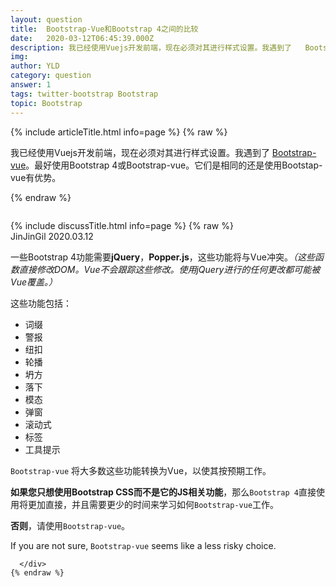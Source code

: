 ```yaml
---
layout: question
title:  Bootstrap-Vue和Bootstrap 4之间的比较
date:   2020-03-12T06:45:39.000Z
description: 我已经使用Vuejs开发前端，现在必须对其进行样式设置。我遇到了   Bootstrap-vue。最好使用Bootstrap 4或Bootstrap-vu...
img: 
author: YLD
category: question
answer: 1
tags: twitter-bootstrap Bootstrap
topic: Bootstrap
---
```

<div class="article-root">
  <div class="article">
    {% include articleTitle.html info=page %}
    {% raw %}
    <div class="article-content"><p><font style="vertical-align: inherit;"><font style="vertical-align: inherit;">我已经使用Vuejs开发前端，现在必须对其进行样式设置。</font><font style="vertical-align: inherit;">我遇到了   </font></font><a href="https://bootstrap-vue.js.org/docs/" rel="noreferrer"><font style="vertical-align: inherit;"><font style="vertical-align: inherit;">Bootstrap-vue</font></font></a><font style="vertical-align: inherit;"><font style="vertical-align: inherit;">。</font><font style="vertical-align: inherit;">最好使用Bootstrap 4或Bootstrap-vue。</font><font style="vertical-align: inherit;">它们是相同的还是使用Bootstap-vue有优势。</font></font></p></div>
    {% endraw %}
  </div>
  <p style="height: 0;width:0;overflow: hidden;"> 第1018篇《Bootstrap-Vue和Bootstrap 4之间的比较》来自Winter(https://github.com/aiyld/aiyld.github.io)的站点</p>
  <div class="discuss-wrapper">
    {% include discussTitle.html info=page %}
    {% raw %}
    <div class="discuss-item">
        <div class="discuss-parent">
          <div class="discuss-meta">
            <span class="discuss-user">JinJinGil</span>
            <span class="discuss-time">2020.03.12</span>
          </div>
          <div class="discuss-comment"><p><font style="vertical-align: inherit;"><font style="vertical-align: inherit;">一些Bootstrap 4功能需要</font></font><strong><font style="vertical-align: inherit;"><font style="vertical-align: inherit;">jQuery</font></font></strong><font style="vertical-align: inherit;"><font style="vertical-align: inherit;">，</font></font><strong><font style="vertical-align: inherit;"><font style="vertical-align: inherit;">Popper.js</font></font></strong><font style="vertical-align: inherit;"><font style="vertical-align: inherit;">，这些功能将与Vue冲突。</font></font><em><font style="vertical-align: inherit;"><font style="vertical-align: inherit;">（这些函数直接修改DOM。Vue不会跟踪这些修改。使用jQuery进行的任何更改都可能被Vue覆盖。）</font></font></em></p>

<p><font style="vertical-align: inherit;"><font style="vertical-align: inherit;">这些功能包括：</font></font></p>

<ul>
<li><font style="vertical-align: inherit;"><font style="vertical-align: inherit;">词缀</font></font></li>
<li><font style="vertical-align: inherit;"><font style="vertical-align: inherit;">警报</font></font></li>
<li><font style="vertical-align: inherit;"><font style="vertical-align: inherit;">纽扣</font></font></li>
<li><font style="vertical-align: inherit;"><font style="vertical-align: inherit;">轮播</font></font></li>
<li><font style="vertical-align: inherit;"><font style="vertical-align: inherit;">坍方</font></font></li>
<li><font style="vertical-align: inherit;"><font style="vertical-align: inherit;">落下</font></font></li>
<li><font style="vertical-align: inherit;"><font style="vertical-align: inherit;">模态</font></font></li>
<li><font style="vertical-align: inherit;"><font style="vertical-align: inherit;">弹窗</font></font></li>
<li><font style="vertical-align: inherit;"><font style="vertical-align: inherit;">滚动式</font></font></li>
<li><font style="vertical-align: inherit;"><font style="vertical-align: inherit;">标签</font></font></li>
<li><font style="vertical-align: inherit;"><font style="vertical-align: inherit;">工具提示</font></font></li>
</ul>

<p><code>Bootstrap-vue</code><font style="vertical-align: inherit;"><font style="vertical-align: inherit;"> 将大多数这些功能转换为Vue，以使其按预期工作。</font></font></p>

<p><strong><font style="vertical-align: inherit;"><font style="vertical-align: inherit;">如果您只想使用Bootstrap CSS而不是它的JS相关功能</font></font></strong><font style="vertical-align: inherit;"><font style="vertical-align: inherit;">，那么</font></font><code>Bootstrap 4</code><font style="vertical-align: inherit;"><font style="vertical-align: inherit;">直接</font><font style="vertical-align: inherit;">使用</font><font style="vertical-align: inherit;">将更加直接，并且需要更少的时间来学习如何</font></font><code>Bootstrap-vue</code><font style="vertical-align: inherit;"><font style="vertical-align: inherit;">工作。</font></font></p>

<p><strong><font style="vertical-align: inherit;"><font style="vertical-align: inherit;">否则</font></font></strong><font style="vertical-align: inherit;"><font style="vertical-align: inherit;">，请使用</font></font><code>Bootstrap-vue</code><font style="vertical-align: inherit;"><font style="vertical-align: inherit;">。</font></font></p>

<p>If you are not sure, <code>Bootstrap-vue</code> seems like a less risky choice.</p></div>
        </div>
        
      </div>
    {% endraw %}
  </div>
<div>
